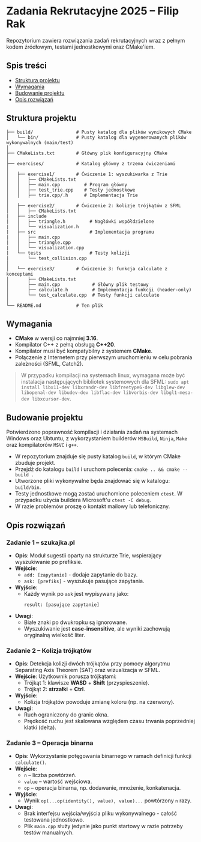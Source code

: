 # Zadania Rekrutacyjne 2025 – Filip Rak
Repozytorium zawiera rozwiązania zadań rekrutacyjnych wraz z pełnym kodem źródłowym, testami jednostkowymi oraz CMake'iem.

## Spis treści

- [Struktura projektu](#struktura-projektu)
- [Wymagania](#wymagania)
- [Budowanie projektu](#budowanie-projektu)
- [Opis rozwiązań](#opis-rozwiązań)

## Struktura projektu

```
├── build/                # Pusty katalog dla plików wynikowych CMake
│   └── bin/              # Pusty katalog dla wygenerowanych plików wykonywalnych (main/test)
│
├── CMakeLists.txt        # Główny plik konfiguracyjny CMake
│
├── exercises/            # Katalog główny z trzema ćwiczeniami
│
│   ├── exercise1/        # Ćwiczenie 1: wyszukiwarka z Trie
│   │   ├── CMakeLists.txt
│   │   ├── main.cpp         # Program główny
│   │   ├── test_trie.cpp    # Testy jednostkowe
│   │   ├── trie.cpp/.h      # Implementacja Trie
│
│   ├── exercise2/        # Ćwiczenie 2: kolizje trójkątów z SFML
│   │   ├── CMakeLists.txt    
|   ├── include
|   │   ├── triangle.h         # Nagłówki współdzielone
|   │   └── visualization.h  
|   ├── src                    # Implementacja programu
|   │   ├── main.cpp
|   │   ├── triangle.cpp
|   │   └── visualization.cpp
|   └── tests                  # Testy kolizji
|       └── test_collision.cpp
│
│   └── exercise3/        # Ćwiczenie 3: funkcja calculate z konceptami
│       ├── CMakeLists.txt
│       ├── main.cpp            # Główny plik testowy
│       ├── calculate.h         # Implementacja funkcji (header-only)
│       └── test_calculate.cpp  # Testy funkcji calculate
│
└── README.md             # Ten plik
```

## Wymagania
- **CMake** w wersji co najmniej **3.16**.
- Kompilator C++ z pełną obsługą **C++20**.
- Kompilator musi być kompatybilny z systemem **CMake**.
- Połączenie z Internetem przy pierwszym uruchomieniu w celu pobrania zależności (SFML, Catch2).

> W przypadku kompilacji na systemach linux, wymagana może być instalacja następujących bibliotek systemowych dla SFML:
  `sudo apt install libx11-dev libxrandr-dev libfreetype6-dev libglew-dev libopenal-dev libudev-dev libflac-dev libvorbis-dev libgl1-mesa-dev libxcursor-dev`.

## Budowanie projektu
Potwierdzono poprawność kompilacji i działania zadań na systemach Windows oraz Ubtuntu, z wykorzystaniem builderów `MSBuild`, `Ninja`, `Make` oraz kompilatorów `MSVC` i `g++`.

- W repozytorium znajduje się pusty katalog `build`, w którym CMake zbuduje projekt.
- Przejdź do katalogu `build` i uruchom polecenia: `cmake .. && cmake --build .`
- Utworzone pliki wykonywalne będa znajdować się w katalogu: `build/bin`.
- Testy jednostkowe mogą zostać uruchomione poleceniem `ctest`. W przypadku użycia buildera Microsoft'u `ctest -C debug`.
- W razie problemów proszę o kontakt mailowy lub telefoniczny.

## Opis rozwiązań
### Zadanie 1 – szukajka.pl
- **Opis**: Moduł sugestii oparty na strukturze Trie, wspierający wyszukiwanie po prefiksie.
- **Wejście**:
  - `add: [zapytanie]` - dodaje zapytanie do bazy.
  - `ask: [prefiks]` - wyszukuje pasujące zapytania.
- **Wyjście**:
  - Każdy wynik po `ask` jest wypisywany jako:
    ```
    result: [pasujące zapytanie]
    ```
- **Uwagi**:
  - Białe znaki po dwukropku są ignorowane.
  - Wyszukiwanie jest **case-insensitive**, ale wyniki zachowują oryginalną wielkość liter.

### Zadanie 2 – Kolizja trójkątów
- **Opis**: Detekcja kolizji dwóch trójkątów przy pomocy algorytmu Separating Axis Theorem (SAT) oraz wizualizacja w SFML.
- **Wejście**: Użytkownik porusza trójkątami:
  - Trójkąt 1: klawisze **WASD** + **Shift** (przyspieszenie).
  - Trójkąt 2: **strzałki** + **Ctrl**.
- **Wyjście**: 
  - Kolizja trójkątów powoduje zmianę koloru (np. na czerwony).
- **Uwagi**:
  - Ruch ograniczony do granic okna.
  - Prędkość ruchu jest skalowana względem czasu trwania poprzedniej klatki (delta).

### Zadanie 3 – Operacja binarna
- **Opis**: Wykorzystanie potęgowania binarnego w ramach definicji funkcji `calculate()`.
- **Wejście**:
  - `n` – liczba powtórzeń.
  - `value` – wartość wejściowa.
  - `op` – operacja binarna, np. dodawanie, mnożenie, konkatenacja.
- **Wyjście**:
  - Wynik `op(...op(identity(), value), value)...` powtórzony `n` razy.
- **Uwagi**:
  - Brak interfejsu wejścia/wyjścia pliku wykonywalnego - całość testowana jednostkowo.
  - Plik `main.cpp` służy jedynie jako punkt startowy w razie potrzeby testów manualnych.
